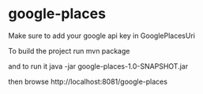 # google-places

Make sure to add your google api key in GooglePlacesUri

To build the project run 
mvn package 

and to run it
java -jar google-places-1.0-SNAPSHOT.jar

then browse 
http://localhost:8081/google-places 